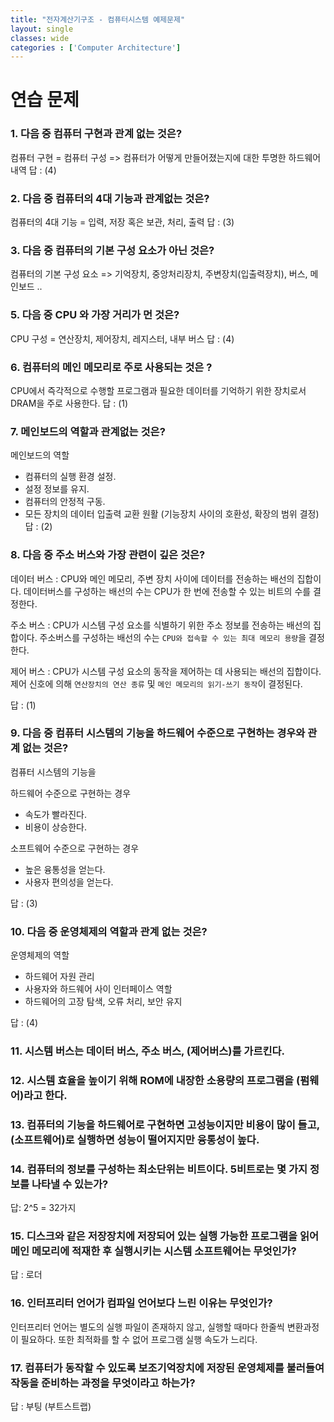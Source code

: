 ```yaml
---
title: "전자계산기구조 - 컴퓨터시스템 예제문제"
layout: single
classes: wide
categories : ['Computer Architecture']
---
```


# 연습 문제

### 1. 다음 중 컴퓨터 구현과 관계 없는 것은?
컴퓨터 구현 = 컴퓨터 구성 => 컴퓨터가 어떻게 만들어졌는지에 대한 투명한 하드웨어 내역
답 : (4)

### 2. 다음 중 컴퓨터의 4대 기능과 관계없는 것은?
컴퓨터의 4대 기능 = 입력, 저장 혹은 보관, 처리, 출력
답 : (3)

### 3. 다음 중 컴퓨터의 기본 구성 요소가 아닌 것은?
컴퓨터의 기본 구성 요소 => 기억장치, 중앙처리장치, 주변장치(입출력장치), 버스, 메인보드 ..

### 5. 다음 중 CPU 와 가장 거리가 먼 것은?
CPU 구성 = 연산장치, 제어장치, 레지스터, 내부 버스
답 : (4)

### 6. 컴퓨터의 메인 메모리로 주로 사용되는 것은 ?
CPU에서 즉각적으로 수행할 프로그램과 필요한 데이터를 기억하기 위한 장치로서
DRAM을 주로 사용한다.
답 : (1)

### 7. 메인보드의 역할과 관계없는 것은?
메인보드의 역할
- 컴퓨터의 실행 환경 설정.
- 설정 정보를 유지.
- 컴퓨터의 안정적 구동.
- 모든 장치의 데이터 입출력 교환 원활
(기능장치 사이의 호환성, 확장의 범위 결정)
답 : (2)

### 8. 다음 중 주소 버스와 가장 관련이 깊은 것은? 
데이터 버스 : CPU와 메인 메모리, 주변 장치 사이에 데이터를 전송하는
배선의 집합이다. 데이터버스를 구성하는 배선의 수는 CPU가 한 번에 전송할 수 있는
비트의 수를 결정한다.

주소 버스 : CPU가 시스템 구성 요소를 식별하기 위한 주소 정보를
전송하는 배선의 집합이다. 주소버스를 구성하는 배선의 수는
`CPU와 접속할 수 있는 최대 메모리 용량`을 결정한다.

제어 버스 : CPU가 시스템 구성 요소의 동작을 제어하는 데 사용되는
배선의 집합이다. 제어 신호에 의해 `연산장치의 연산 종류` 및 `메인 메모리의 읽기-쓰기 동작`이 결정된다.

답 : (1)

### 9. 다음 중 컴퓨터 시스템의 기능을 하드웨어 수준으로 구현하는 경우와 관계 없는 것은?
컴퓨터 시스템의 기능을

하드웨어 수준으로 구현하는 경우
- 속도가 빨라진다.
- 비용이 상승한다.

소프트웨어 수준으로 구현하는 경우 
- 높은 융통성을 얻는다.
- 사용자 편의성을 얻는다.

답 : (3)

### 10. 다음 중 운영체제의 역할과 관계 없는 것은?
운영체제의 역할
- 하드웨어 자원 관리
- 사용자와 하드웨어 사이 인터페이스 역할
- 하드웨어의 고장 탐색, 오류 처리, 보안 유지

답 : (4)

### 11. 시스템 버스는 데이터 버스, 주소 버스, (제어버스)를 가르킨다.

### 12. 시스템 효율을 높이기 위해 ROM에 내장한 소용량의 프로그램을 (펌웨어)라고 한다.

### 13. 컴퓨터의 기능을 하드웨어로 구현하면 고성능이지만 비용이 많이 들고, (소프트웨어)로 실행하면 성능이 떨어지지만 융통성이 높다.

### 14. 컴퓨터의 정보를 구성하는 최소단위는 비트이다. 5비트로는 몇 가지 정보를 나타낼 수 있는가?
답: 2^5 = 32가지

### 15. 디스크와 같은 저장장치에 저장되어 있는 실행 가능한 프로그램을 읽어 메인 메모리에 적재한 후 실행시키는 시스템 소프트웨어는 무엇인가?
답 : 로더

### 16. 인터프리터 언어가 컴파일 언어보다 느린 이유는 무엇인가?
인터프리터 언어는 별도의 실행 파일이 존재하지 않고, 실행할 때마다 한줄씩 변환과정이 필요하다.
또한 최적화를 할 수 없어 프로그램 실행 속도가 느리다.

### 17. 컴퓨터가 동작할 수 있도록 보조기억장치에 저장된 운영체제를 불러들여 작동을 준비하는 과정을 무엇이라고 하는가?
답 : 부팅 (부트스트랩)